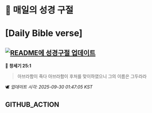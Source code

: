 # 🙏 매일의 성경 구절
# [Daily Bible verse]
## [![README에 성경구절 업데이트](https://github.com/DONGSUKA/first_test/actions/workflows/update-readme-bible.yml/badge.svg)](https://github.com/DONGSUKA/first_test/actions/workflows/update-readme-bible.yml)
<!-- START_BIBLE_VERSE -->
📖 **창세기 25:1**
> 아브라함이 죽다 아브라함이 후처를 맞이하였으니 그의 이름은 그두라라

🕊️ _업데이트 시각: 2025-09-30 01:47:05 KST_
  <!-- END_BIBLE_VERSE -->
## GITHUB_ACTION
